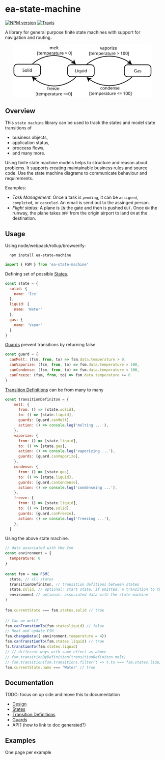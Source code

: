 # ea-state-machine
[![NPM version](https://img.shields.io/npm/v/ea-state-machine.svg)](https://www.npmjs.org/package/ea-state-machine)
[![Travis](https://img.shields.io/travis/eascientific/ea-state-machine/master.svg)](https://travis-ci.org/eascientific/ea-state-machine)

A library for general purpose finite state machines with support for navigation and routing.

<p align="center">
  <img src="./doc/statemachine-matter.svg" width="450px">
</p>

## Overview

This `state machine` library can be used to track the states and model state transitions of 
  - business objects,
  - application status,
  - proccess flows,
  - and many more.

Using finite state machine models helps to structure and reason about problems. It supports creating maintainable business rules and source code.
Use the state machine diagrams to communicate behaviour and requirements.

Examples:
  - *Task Management*: Once a task is `pending`, it can be `assigned`, `completed`, or `canceled`. An email is send out to the assinged person.
  - *Flight status*: A plane is `IN` the gate and then is pushed `OUT`. Once `ON` the runway, the plane takes `OFF` from the origin airport to land `ON` at the destination.

## Usage

Using node/webpack/rollup/browserify:
```shell
  npm install ea-state-machine
```
```javascript
import { FSM } from 'ea-state-machine'
```
Defining set of possible [States](/doc/states.md).
```javascript
const state = {
  solid: { 
    name: 'Ice'
  },
  liquid: { 
    name: 'Water'
  },
  gas: { 
    name: 'Vapor'
  }
}
```
[Guards](/doc/guards.md) prevent transitions by returning false
```javascript
const guard = {
  canMelt: (fsm, from, to) => fsm.data.temperature > 0,
  canVaporize: (fsm, from, to) => fsm.data.temperature > 100,
  canCondense: (fsm, from, to) => fsm.data.temperature < 100,
  canFreeze: (fsm, from, to) => fsm.data.temperature >= 0
}
```
[Transition Definitions](/doc/transition-definitions.md) can be from many to many
```javascript
const transitionDefiniton = {
    melt: {
      from: () => [state.solid],
      to: () => [state.liquid],
      guards: [guard.canMelt],
      action: () => console.log('melting ...'),
    },
    vaporize: {
      from: () => [state.liquid],
      to: () => [state.gas],
      action: () => console.log('vaporizing ...'),
      guards: [guard.canVaporize],
    },
    condense: {
      from: () => [state.gas],
      to: () => [state.liquid],
      guards: [guard.canCondense],
      action: () => console.log('condenseing ...'),
    },
    freeze: {
      from: () => [state.liquid],
      to: () => [state.solid],
      guards: [guard.canFreeze],
      action: () => console.log('freezing ...'),
    },
  }
```
Using the above state machine.
```js
// data associated with the fsm
const environment = { 
  temperature: 0 
}

const fsm = new FSM(
  state, // all states
  transitionDefiniton, // transition defitions between states
  state.solid, // optional: start state, if omitted, a transition to the first state needs to happen
  environment // optional: associated data with the state machine
)

fsm.currentState === fsm.states.solid // true

// Can we melt?
fsm.canTranstionTo(fsm.statesliquid) // false
// Heat and update FSM 
fsm.changeData({ environment.temperature = 4})
fsm.canTranstionTo(fsm.states.liquid) // true
fs.transtionTo(fsm.states.liquid)
// // different ways with same effect as above
// fsm.transitionByDefinition(transitionDefiniton.melt)
// fsm.transition(fsm.transitions.filter(t => t.to === fsm.states.liquid))
fsm.currentState.name === 'Water' // true
```

## Documentation

TODO: focus on up side and move this to documentation
 - [Design](doc/documentation#design)
 - [States](/doc/states.md#states)
 - [Transition Definitions](/doc/transition-definitions.md)
 - [Guards](/doc/guards.md)
 - API? (how to link to doc generated?)

## Examples
One page per example

